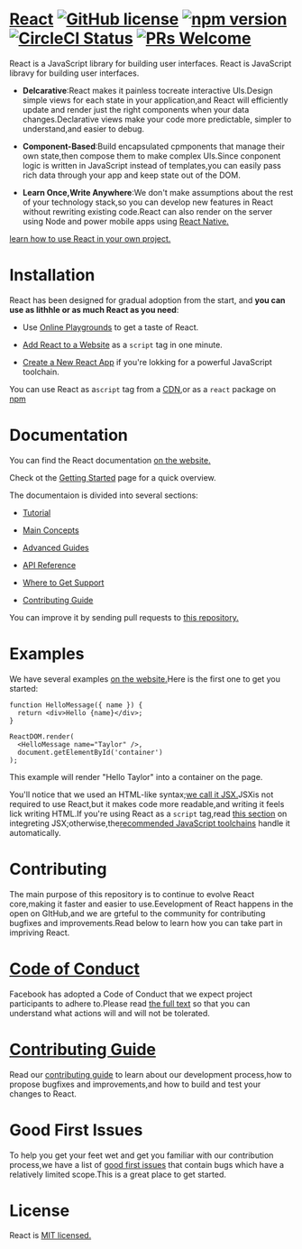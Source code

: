 # **[React](www.baidu.com)**  [![GitHub license](https://img.shields.io/badge/license-MIT-blue.svg)](https://github.com/facebook/react/blob/master/LICENSE) [![npm version](https://img.shields.io/npm/v/react.svg?style=flat)](https://www.npmjs.com/package/react) [![CircleCI Status](https://circleci.com/gh/facebook/react.svg?style=shield&circle-token=:circle-token)](https://circleci.com/gh/facebook/react) [![PRs Welcome](https://img.shields.io/badge/PRs-welcome-brightgreen.svg)](https://reactjs.org/docs/how-to-contribute.html#your-first-pull-request)

React is a JavaScript library for building user interfaces.
React is JavaScript libravy for building user interfaces.

* **Delcarative**:React makes it painless tocreate interactive Uls.Design simple views for each state in your application,and React will efficiently update and render just the right components when your data changes.Declarative views make your code more predictable, simpler to understand,and easier to debug.

* **Component-Based**:Build encapsulated cpmponents that manage their own state,then compose them to make complex Uls.Since conponent logic is written in JavaScript instead of templates,you can easily pass rich data through your app and keep state out of the DOM.

* **Learn Once,Write Anywhere**:We don't make assumptions about the rest of your technology stack,so you can develop new features in React without rewriting existing code.React can also render on the server using Node and power mobile apps using [React Native.](www.baidu.com)

[learn how to use React in your own project.](www.baidu.com)

# **Installation**

React has been designed for gradual adoption from the start, and **you can use as lithhle or as much React as you need**:
    
* Use [Online Playgrounds](www.baidu.com) to get a taste of React.

* [Add React to a Website](www.baidu.com) as a `script` tag in one minute.

* [Create a New React App](www.baidu.com) if you're lokking for a powerful JavaScript toolchain.

You can use React as a`script` tag from a [CDN](www.baidu.com),or as a `react` package on [npm](wwww.baidu.com)

# **Documentation**

You can find the React documentation [on the website.](www.baidu.com)

Check ot the [Getting Started](www.baidu.com) page for a quick overview.

The documentaion is divided into several sections:
* [Tutorial](www.baidu.com)

* [Main Concepts](www.baidu.com)

* [Advanced Guides](www.baidu.com)

* [API Reference](www.baidu.com)

* [Where to Get Support](www.baidu.com)

* [Contributing Guide](www.baidu.com)

You can improve it by sending pull requests to [this repository.](wwww.baidu.com)

# **Examples**

We have several examples [on the website.](www.baidu.com)Here is the first one to get you started:
```JS
function HelloMessage({ name }) {
  return <div>Hello {name}</div>;
}

ReactDOM.render(
  <HelloMessage name="Taylor" />,
  document.getElementById('container')
);
```
This example will render "Hello Taylor" into a container on the page.

You'll notice that we used an HTML-like syntax;[we call it JSX.](www.baidu.com)JSXis not required to use React,but it makes code more readable,and writing it feels lick writing HTML.If you're using React as a `script` tag,read [this section](www.baidu.com) on integreting JSX;otherwise,the[recommended JavaScript toolchains](www.baidu.com) handle it automatically.

# **Contributing**

The main purpose of this repository is to continue to evolve React core,making it faster and easier to use.Eevelopment of React happens in the open on GItHub,and we are grteful to the community for contributing bugfixes and improvements.Read below to learn how you can take part in impriving React.

# **[Code of Conduct](www.baidu.com)**

Facebook has adopted a Code of Conduct that we expect project participants to adhere to.Please read [the full text](www.baidu.com) so that you can understand what actions will and will not be tolerated.

# **[Contributing Guide](www.baidu.com)**

Read our [contributing guide](wwww.baidu.com) to learn about our development process,how to propose bugfixes and improvements,and how to build and test your changes to React.

# **Good First lssues**

To help you get your feet wet and get you familiar with our contribution process,we have a list of [good first issues](www.baidu.com) that contain bugs which have a relatively limited scope.This is a great place to get started.

# **License**

React is [MIT licensed.](www.baidu.com)

